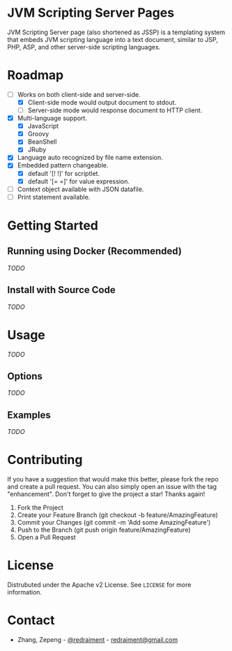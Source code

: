 # JVM Scripting Server Pages

JVM Scripting Server page (also shortened as JSSP) is a templating system that embeds JVM scripting language into a text document, similar to JSP, PHP, ASP, and other server-side scripting languages.

# Roadmap

* [ ] Works on both client-side and server-side.
  * [x] Client-side mode would output document to stdout.
  * [ ] Server-side mode would response document to HTTP client.
* [x] Multi-language support.
  * [x] JavaScript
  * [x] Groovy
  * [x] BeanShell
  * [x] JRuby
* [x] Language auto recognized by file name extension.
* [x] Embedded pattern changeable.
  * [x] default '[! !]' for scriptlet.
  * [x] default '[= =]' for value expression.
* [ ] Context object available with JSON datafile.
* [ ] Print statement available.

# Getting Started

## Running using Docker (Recommended)

_TODO_

## Install with Source Code

_TODO_

# Usage

_TODO_

## Options

_TODO_

## Examples

_TODO_

# Contributing

If you have a suggestion that would make this better, please fork the repo and create a pull request. You can also simply open an issue with the tag "enhancement". Don't forget to give the project a star! Thanks again!

1. Fork the Project
1. Create your Feature Branch (git checkout -b feature/AmazingFeature)
1. Commit your Changes (git commit -m 'Add some AmazingFeature')
1. Push to the Branch (git push origin feature/AmazingFeature)
1. Open a Pull Request

# License

Distrubuted under the Apache v2 License. See `LICENSE` for more information.

# Contact

* Zhang, Zepeng - [@redraiment](https://twitter.com/redraiment) - [redraiment@gmail.com](mailto:redraiment@gmail.com)
